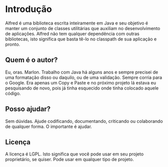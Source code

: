 # Introdução #
Alfred é uma biblioteca escrita inteiramente em Java e seu objetivo é manter um conjunto de classes utilitárias que auxiliam no desenvolvimento de aplicações. Alfred não tem qualquer dependência com outras bibliotecas, isto significa que basta tê-lo no classpath de sua aplicação e pronto.

## Quem é o autor? ##
Eu, oras. Marlon. Trabalho com Java há alguns anos e sempre precisei de uma formatação disso ou daquilo, ou de uma validação. Sempre corria para o Google. Era apenas um Copy e Paste e no próximo projeto lá estava eu pesquisando de novo, pois já tinha esquecido onde tinha colocado aquele código.

## Posso ajudar? ##
Sem dúvidas. Ajude codificando, documentando, criticando ou colaborando de qualquer forma. O importante é ajudar.

## Licença ##
A licença é LGPL. Isto significa que você pode usar em seu projeto proprietário, se quiser. Pode usar em qualquer tipo de projeto.